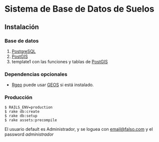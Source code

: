 Sistema de Base de Datos de Suelos
==================================

Instalación
-----------

### Base de datos

1. [PostgreSQL]
2. [PostGIS]
3. template1 con las funciones y tablas de [PostGIS]

### Dependencias opcionales

* [Rgeo] puede usar [GEOS] si está instalado.

### Producción

    $ RAILS_ENV=production
    $ rake db:create
    $ rake db:setup
    $ rake assets:precompile

El usuario default es Administrador, y se loguea con email@falso.com y el password *administrador*

[PostgreSQL]: http://www.postgresql.org/
[PostGIS]: http://www.postgis.org/
[Rgeo]: http://virtuoso.rubyforge.org/rgeo/
[GEOS]: http://trac.osgeo.org/geos/
